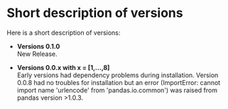 # Short description of versions

Here is a short description of versions:

- **Versions 0.1.0**  
  New Release.

- **Versions 0.0.x with x = [1,...,8]**  
  Early versions had dependency problems during installation. Version 0.0.8 had no troubles for installation but an error (ImportError: cannot import name 'urlencode' from 'pandas.io.common') was raised from pandas version >1.0.3.

